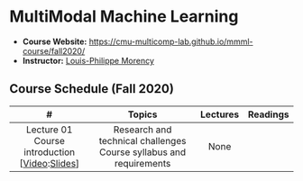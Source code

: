 # MultiModal Machine Learning

- **Course Website:** https://cmu-multicomp-lab.github.io/mmml-course/fall2020/
- **Instructor:** [Louis-Philippe Morency](https://www.cs.cmu.edu/~morency/)

## Course Schedule (Fall 2020)

|#|Topics|Lectures|Readings|
|:---:|:---:|:---:|:---:|
|Lecture 01<br>Course introduction<br>[[Video]():[Slides]()]|Research and technical challenges<br>Course syllabus and requirements|None|
